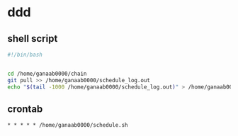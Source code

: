# ddd

## shell script
```sh
#!/bin/bash


cd /home/ganaab0000/chain
git pull >> /home/ganaab0000/schedule_log.out
echo "$(tail -1000 /home/ganaab0000/schedule_log.out)" > /home/ganaab0000/schedule_log.out

```

## crontab
```txt
* * * * * /home/ganaab0000/schedule.sh

```
